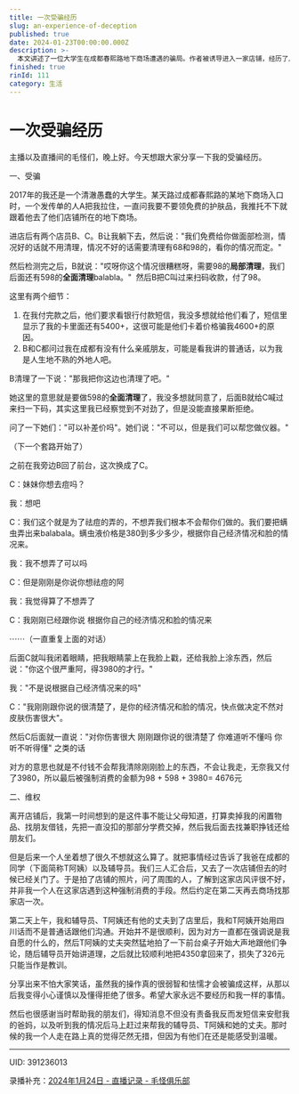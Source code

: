 ```yaml
---
title: 一次受骗经历
slug: an-experience-of-deception
published: true
date: 2024-01-23T00:00:00.000Z
description: >-
  本文讲述了一位大学生在成都春熙路地下商场遭遇的骗局。作者被诱导进入一家店铺，经历了从免费面部检测到被迫支付高额费用的过程。在被骗后，作者通过寻求帮助，最终成功追回了大部分损失。这次经历让作者学会了更加小心谨慎，并感激那些在困难时刻给予帮助的人。文章旨在提醒读者警惕类似的消费陷阱。
finished: true
rinId: 111
category: 生活
---
```


# 一次受骗经历

主播以及直播间的毛怪们，晚上好。今天想跟大家分享一下我的受骗经历。

一、受骗

2017年的我还是一个清澈愚蠢的大学生。某天路过成都春熙路的某地下商场入口时，一个发传单的人A把我拉住，一直问我要不要领免费的护肤品，我推托不下就跟着他去了他们店铺所在的地下商场。

进店后有两个店员B、C。B让我躺下去，然后说："我们免费给你做面部检测，情况好的话就不用清理，情况不好的话需要清理有68和98的，看你的情况而定。"

然后检测完之后，B就说："哎呀你这个情况很糟糕呀，需要98的**局部清理**，我们后面还有598的**全面清理**balabla。"  然后B把C叫过来扫码收款，付了98。

这里有两个细节：

1. 在我付完款之后，他们要求看银行付款短信，我没多想就给他们看了，短信里显示了我的卡里面还有5400+，这很可能是他们卡着价格骗我4600+的原因。
2. B和C都问过我在成都有没有什么亲戚朋友，可能是看我讲的普通话，以为我是人生地不熟的外地人吧。

B清理了一下说："那我把你这边也清理了吧。"

她这里的意思就是要做598的**全面清理**了，我没多想就同意了，后面B就给C喊过来扫一下码，其实这里我已经察觉到不对劲了，但是没能直接果断拒绝。

问了一下她们："可以补差价吗"。她们说："不可以，但是我们可以帮您做仪器。"

（下一个套路开始了）

之前在我旁边B回了前台，这次换成了C。

C：妹妹你想去痘吗？

我：想吧

C：我们这个就是为了祛痘的弄的，不想弄我们根本不会帮你们做的。我们要把螨虫弄出来balabala。螨虫液价格是380到多少多少，根据你自己经济情况和脸的情况来。

我：我不想弄了可以吗

C：但是刚刚是你说你想祛痘的阿

我：我觉得算了不想弄了

C：我刚刚已经跟你说 根据你自己的经济情况和脸的情况来

⋯⋯（一直重复上面的对话）

后面C就叫我闭着眼睛，把我眼睛蒙上在我脸上戳，还给我脸上涂东西，然后说："你这个很严重阿，得3980的才行。"

我："不是说根据自己经济情况来的吗"

C："我刚刚跟你说的很清楚了，是你的经济情况和脸的情况，快点做决定不然对皮肤伤害很大"。

然后C后面就一直说："对你伤害很大 刚刚跟你说的很清楚了 你难道听不懂吗 你听不听得懂" 之类的话

对方的意思也就是不付钱不会帮我清除刚刚脸上的东西，不会让我走，无奈我又付了3980，所以最后被强制消费的金额为98 + 598 + 3980= 4676元

二、维权

离开店铺后，我第一时间想到的是这件事不能让父母知道，打算卖掉我的闲置物品、找朋友借钱，先把一直没扣的那部分学费交掉，然后我后面去找兼职挣钱还给朋友们。

但是后来一个人坐着想了很久不想就这么算了。就把事情经过告诉了我爸在成都的同学（下面简称T阿姨）以及辅导员。我们三人汇合后，又去了一次店铺但去的时候已经关门了。于是拍了店铺的照片，问了周围的人，了解到这家店风评很不好，并非我一个人在这家店遇到这种强制消费的手段。然后约定在第二天再去商场找那家店一次。

第二天上午，我和辅导员、T阿姨还有他的丈夫到了店里后，我和T阿姨开始用四川话而不是普通话跟他们沟通。开始并不是很顺利，因为对方一直都在强调说是我自愿的什么的，然后T阿姨的丈夫突然猛地拍了一下前台桌子开始大声地跟他们争论，随后辅导员开始讲道理，之后就比较顺利地把4350拿回来了，损失了326元只能当作是教训。

分享出来不怕大家笑话，虽然我的操作真的很弱智和怯懦才会被骗成这样，从那以后我变得小心谨慎以及懂得拒绝了很多。希望大家永远不要经历和我一样的事情。

然后也很感谢当时帮助我的朋友们，得知消息不但没有责备我反而发短信来安慰我的爸妈，以及听到我的情况后马上赶过来帮我的辅导员、T阿姨和她的丈夫。那时候的我一个人走在路上真的觉得茫然无措，但因为有他们在还是能感受到温暖。

---

UID: 391236013

录播补充：[2024年1月24日 - 直播记录 - 毛怪俱乐部](https://song.2550505.com/livestreams?date=2024-01-24)
